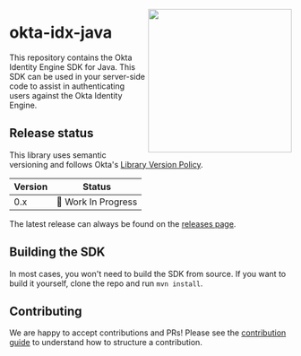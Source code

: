 [<img src="https://aws1.discourse-cdn.com/standard14/uploads/oktadev/original/1X/0c6402653dfb70edc661d4976a43a46f33e5e919.png" align="right" width="256px"/>](https://devforum.okta.com/)

# okta-idx-java

This repository contains the Okta Identity Engine SDK for Java. This SDK can be used in your server-side code to assist in authenticating users against the Okta Identity Engine.

## Release status

This library uses semantic versioning and follows Okta's [Library Version Policy][okta-library-versioning].

| Version | Status                             |
| ------- | ---------------------------------- |
| 0.x     | :construction: Work In Progress     |

The latest release can always be found on the [releases page][github-releases].

## Building the SDK

In most cases, you won't need to build the SDK from source. If you want to build it yourself, clone the repo and run `mvn install`.
 
## Contributing
 
We are happy to accept contributions and PRs! Please see the [contribution guide](CONTRIBUTING.md) to understand how to structure a contribution.

[devforum]: https://devforum.okta.com/
[github-issues]: https://github.com/okta/okta-idx-java/issues
[github-releases]: https://github.com/okta/okta-idx-java/releases
[okta-library-versioning]: https://developer.okta.com/code/library-versions
